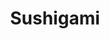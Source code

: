 ---
layout: place
title: "Sushigami"
permalink: /texas/houston/sushigami.html
stateAbbr: TX
stateName: Texas
cityName: Houston
place_id: ChIJkTCex27BQIYRsP3LQzDPRjY
photos:
  - name: >-
      places/ChIJkTCex27BQIYRsP3LQzDPRjY/photos/AeeoHcK3JRl9pPQk9SMJBUY0F71YfwuHUBh--QsXpqSNGCEQHI30JvGoM3fI_Lk-hRJlMZe9Ps0PjHPr0Sy6A3YawBnzlAiP5DamoZ408Wofdtf5W_pzuMjEkOLL9BcQr9rLjRh6a3wnRQmvUEX66uJTFq6HUFx-H2ILwmebFEqM_asNnTCRQ381QIg8jsHYnnRueSYSavJPnVx2TkpOv0GIjIMe-bHmfTj169VlAsSyPtFEcWONivxsB7eJ53KzR74o-lxxsJZI1y6D4ZyEGc8hlwn3uY65tYMmnkxvRI-rMlnXdxlFkbCS-AtiRvY9YKhVKFrgkdmzk3oCFRXDMa0pafy96Ibdn6FGAFLqQGWOhbY2WfKGh6u5sMdaTkdtyHtzBsbeoWoQdwh4YxV3Sx3p2puQ4wa_xWj4Q3B3M5JI_MimNN4h
    widthPx: 3264
    heightPx: 2448
    authorAttributions:
      - displayName: news chang
        uri: https://maps.google.com/maps/contrib/109390496661626642800
        photoUri: >-
          https://lh3.googleusercontent.com/a-/ALV-UjWzIFtmEYR2zPmIq2TNyf0YnSAQnohgBHsMFRj2PPPgLmGEyvLj=s100-p-k-no-mo
    flagContentUri: >-
      https://www.google.com/local/imagery/report/?cb_client=maps_api_places.places_api&image_key=!1e10!2sCIHM0ogKEICAgIC6iPzs0QE&hl=en-US
    googleMapsUri: >-
      https://www.google.com/maps/place//data=!3m4!1e2!3m2!1sCIHM0ogKEICAgIC6iPzs0QE!2e10!4m2!3m1!1s0x8640c16ec79e3091:0x3646cf3043cbfdb0
  - name: >-
      places/ChIJkTCex27BQIYRsP3LQzDPRjY/photos/AeeoHcKFZEpeUJa0rdq_h3cL3aNesZZkkZ5QnPw97CKCwIh9NtWrXOUyGG8FP8FkYkOT8q5YIIDS7Fd1V1VrQf8q2RlJp6zYyYluLpGa5-V9_7IvXKcLlsNTL8Fyv6Hn67AVERV6flcOb_bY5rj1yLpV_AhrkJlbmXJO8cVsscItVNJhHLaBxpLKh8XkqwqWU3uqKDnkT61u5xqFRlC_gSFen0oxeJaqgEJ5_pd8LNw51GzTWXIt4hQj5cRrTjWz243ZDIoKryjEZ_0OVj2SqrDDHK4Ioyp9TPofSfHATB1OjTEfFCLHDG8xRKklxQcnmoen19LeWphEnNgs2tZp2w1b6hm85f0yAVS06XHnk-G0t5aprBS4MKrXmP4FFdt3MNDParZQl-jRYobn9SR816KC9XUXhhrW4xoXUCW70aXBmxk
    widthPx: 4032
    heightPx: 3024
    authorAttributions:
      - displayName: Digvijay Chintawar
        uri: https://maps.google.com/maps/contrib/107176921626504024659
        photoUri: >-
          https://lh3.googleusercontent.com/a/ACg8ocIMidu7TFCnS-_RbWEtH4uwyzfxx2qYMaF2OK0F-PlzZMcSL4xW=s100-p-k-no-mo
    flagContentUri: >-
      https://www.google.com/local/imagery/report/?cb_client=maps_api_places.places_api&image_key=!1e10!2sCIHM0ogKEICAgICcgeqOZA&hl=en-US
    googleMapsUri: >-
      https://www.google.com/maps/place//data=!3m4!1e2!3m2!1sCIHM0ogKEICAgICcgeqOZA!2e10!4m2!3m1!1s0x8640c16ec79e3091:0x3646cf3043cbfdb0
  - name: >-
      places/ChIJkTCex27BQIYRsP3LQzDPRjY/photos/AeeoHcK4KNMt95x3tYuO8J5rD689LCCbTrUeFwPrPM5TS2aMCU_TNFcrUNcO-dN4om8t_MROg9_QSopDzxHQcFRmz3AoPoSqz62q21abfZruuwINNQMNDuM98JMq1y34LKZxOd4kSJiw0Jc_7ATHeMiQIGVY2iYjpYzuQZn2iENrCLzpBRDElXtwd1HiU-HxgGR0Im7IUV71D6rT8YrfVkiLjfPabUKFgQSmQXqbmJlNrPuAerJDhCQCnxx2YSsVF5imt13N29YvQYlwLdhU9tWDyhZxCBgHCW7Wr1jLExSY5SaTtLL_Z9CDxO0CUJDqpk-XVpx6E2Ch5FGR7U9oHiXumDCfNqkcXos2TOjF7uUYoVLo-QNzM9fp17n3N6w3M1NgXfuc8Amcrphr350Y06mZ6lPrJKJZjxVMroRic3mvYkE
    widthPx: 3000
    heightPx: 4000
    authorAttributions:
      - displayName: Jorge H.
        uri: https://maps.google.com/maps/contrib/111991981391021486166
        photoUri: >-
          https://lh3.googleusercontent.com/a-/ALV-UjVX8Qb5bkse7RBpAgaM9FtgKk5KnbtRuvSScDPGBtsUlOjfTeg2=s100-p-k-no-mo
    flagContentUri: >-
      https://www.google.com/local/imagery/report/?cb_client=maps_api_places.places_api&image_key=!1e10!2sCIHM0ogKEICAgIDxzuzEKA&hl=en-US
    googleMapsUri: >-
      https://www.google.com/maps/place//data=!3m4!1e2!3m2!1sCIHM0ogKEICAgIDxzuzEKA!2e10!4m2!3m1!1s0x8640c16ec79e3091:0x3646cf3043cbfdb0
  - name: >-
      places/ChIJkTCex27BQIYRsP3LQzDPRjY/photos/AeeoHcLiHNhEvczrWV3-I2LN0Qm_1FSESQPGtv9_j_L_MHhZDC6GvOwgMeZFfXJ5NWt2riD_l6y3U2axq5cMNg4oTBAMV4VEw-OXgHt9SBgl-GW6aSVfGh50KQpIMU75L7D9Nd4uucyGVCemjbHxwxIIs_Sl3_jWmUAk579M9ptCVEjJL7jAojILxkeFLzTdnkO6Q39h085ImPEb2kIt23G8wTqMD3I8P20h5ZVBWdZNKoxyWNAsLk6SxSWuYok6uJn2HlU_XuKhZb5X-heo_iCzwQXZntGXJjfjhQvh0nmJSS51L4LZWfla6sKalvcrLxQ1_tG_WGj58zdWwRe5HJCSRnlM6hhbt-l15BrNnOs0wOO4WN2bOOZC45lUBcTio6BXHgdOV-PxswOnZvLR5MP0QUpeu3B8BpZmjrvmxp9DowbaLkqY
    widthPx: 4000
    heightPx: 3000
    authorAttributions:
      - displayName: Jorge H.
        uri: https://maps.google.com/maps/contrib/111991981391021486166
        photoUri: >-
          https://lh3.googleusercontent.com/a-/ALV-UjVX8Qb5bkse7RBpAgaM9FtgKk5KnbtRuvSScDPGBtsUlOjfTeg2=s100-p-k-no-mo
    flagContentUri: >-
      https://www.google.com/local/imagery/report/?cb_client=maps_api_places.places_api&image_key=!1e10!2sCIHM0ogKEICAgIDxzuzE6AE&hl=en-US
    googleMapsUri: >-
      https://www.google.com/maps/place//data=!3m4!1e2!3m2!1sCIHM0ogKEICAgIDxzuzE6AE!2e10!4m2!3m1!1s0x8640c16ec79e3091:0x3646cf3043cbfdb0
  - name: >-
      places/ChIJkTCex27BQIYRsP3LQzDPRjY/photos/AeeoHcL205Yh8hR4dLpCs4laHpsrnAlbyrmct5ZkxCscygpK1Dcx4mQzk1JZGfZq40ERPE_QpMGTFQOWWJ4E_F_N89ju4mZhCJNX-5jJruiFUqpNzrtKnZgWA3zwY0LScmFDRHQe1AwTyEjZ9md9luilOfchrFHpHOa97IZpbmuAl8LiS7eb6kc01sNu5BtZdpe51HrspLKjI48xCz3GpH3QRBEa-kO_TuDpil_TAuyibpeJap4pkHqZKI0bOt6o0d5mvnugjbl2nUSuika4iX3F7BaQG1x21-MiyK-z1ONHkbYPN3JEvzMrQCe8Mg44QfwI8iiM2rlnoqwaZj7T24Tmt2yC-FCSxesvWnUt7JDx1Gx5PTbjhX__FLzOTNCezB7BCk5-Ob5DQDWSMLyTDM8XVeb_8cNKw0wpAhu_M4L527_7lPrC
    widthPx: 4800
    heightPx: 3600
    authorAttributions:
      - displayName: Jordan L
        uri: https://maps.google.com/maps/contrib/112433533391076952141
        photoUri: >-
          https://lh3.googleusercontent.com/a-/ALV-UjWTC2qr4vm-hnFzWgrwv2puUp6bZ3tq92HAVFs696PzOwYZWvF1SA=s100-p-k-no-mo
    flagContentUri: >-
      https://www.google.com/local/imagery/report/?cb_client=maps_api_places.places_api&image_key=!1e10!2sCIHM0ogKEICAgICDq7f8igE&hl=en-US
    googleMapsUri: >-
      https://www.google.com/maps/place//data=!3m4!1e2!3m2!1sCIHM0ogKEICAgICDq7f8igE!2e10!4m2!3m1!1s0x8640c16ec79e3091:0x3646cf3043cbfdb0
  - name: >-
      places/ChIJkTCex27BQIYRsP3LQzDPRjY/photos/AeeoHcKi6726JvZlcKenwr3_C5Y9ys_Z-AqpoJQshoCBveoMbKvSJvTLjr6roZhwZhV0nu3FwdnV0DtUQfv-9mpCQleKWkWZUfRFK4Z-61woHibUL3Vqo4kuVlZmLMskWs3dtKTi3uFzHnDc5Y1cSqrHqCzJI6yR9-eGkJW869iitLZzrVh-xrmK70BAuxm2Vutisk3i7bh83km8TGRWzC7r8-8ETvh5ZO-7gjeZri3h6cOxx8GSMQ9gbgpJA5d1jLHUXlBGPgVzZ_-TBnV5MafO1J_ends6DAEYQMagtB0JwAHrD7GPZxu9e3Zz77PZmh8spBzTH-Wr5AD-v2ZMfMW2StgrZq9D9jR_seaee3FMZLZFML4XfZt3w4-l4mW8ShYdYwoVE5n7JSeF_K3swgEm4V63G4lRNRJadKC2v15v0ujKzQ
    widthPx: 3024
    heightPx: 4032
    authorAttributions:
      - displayName: Talha Iftikhar
        uri: https://maps.google.com/maps/contrib/108275709283225909037
        photoUri: >-
          https://lh3.googleusercontent.com/a-/ALV-UjX6nsZSehtocFV846SHTMxBM4Ob6gCRi2I3NNNUvz2VwToPRyf6uQ=s100-p-k-no-mo
    flagContentUri: >-
      https://www.google.com/local/imagery/report/?cb_client=maps_api_places.places_api&image_key=!1e10!2sCIHM0ogKEICAgID-suqZcQ&hl=en-US
    googleMapsUri: >-
      https://www.google.com/maps/place//data=!3m4!1e2!3m2!1sCIHM0ogKEICAgID-suqZcQ!2e10!4m2!3m1!1s0x8640c16ec79e3091:0x3646cf3043cbfdb0
  - name: >-
      places/ChIJkTCex27BQIYRsP3LQzDPRjY/photos/AeeoHcJDP1ozfuGmPFi0y1qSNomGj_k_PUjUXnp5ks4skalmRG35mV0mQ2L1riKm7t5_tmcUz0RPsJtCQNUF7d4eh7eCvJaUa7t7meW_JvPRV0x-m1XV_BDfcPlJQ-KJIaExH8x2QAjayN14tfHeOVdl6x8xqhYMgMOIXdLLO1trPpeCd5i6fXNiCvsYRUPBU_UrLmH09g_MI-k_wB0Mn3YUpwX9NwVqS5-H_ADgCXlXFeJkofXy6qOk_Nd7tUmF0-zcaC7Sp_XUxp2GXl9ZoQYdZ3Qun0xb_fvMZL2UebozuGSuqmG2-jDajBU7CpUoCHN7bh2cBV__dZoP5CQCieNj0RabJ5Wyp6vTACHyiMVVmNUnD3bbNtQ1X4nCLpHmMy7ka0xIuWSHlF77kK6CcsM5Gt_l1gaTzLRt9KcrNKAWa1hY7A
    widthPx: 3600
    heightPx: 4800
    authorAttributions:
      - displayName: MARIA TRINIDAD Chavez
        uri: https://maps.google.com/maps/contrib/115609395735831419094
        photoUri: >-
          https://lh3.googleusercontent.com/a/ACg8ocKOnO9KVw0Nv1dN3TDto59LZtGYXbZ5y3ajirGpAcObQEks=s100-p-k-no-mo
    flagContentUri: >-
      https://www.google.com/local/imagery/report/?cb_client=maps_api_places.places_api&image_key=!1e10!2sCIHM0ogKEICAgIDHzeSCFg&hl=en-US
    googleMapsUri: >-
      https://www.google.com/maps/place//data=!3m4!1e2!3m2!1sCIHM0ogKEICAgIDHzeSCFg!2e10!4m2!3m1!1s0x8640c16ec79e3091:0x3646cf3043cbfdb0
  - name: >-
      places/ChIJkTCex27BQIYRsP3LQzDPRjY/photos/AeeoHcJfdMH10RONYv0HU1BM7GLJxNj3emVHz1SKSTw1DUkcIrCPKkVj2yvibCAdXsbZn4FX9vlfTyWozRiooHpx_5RtLkNf41YobjudoRe_y2sMOpGS8RAmmwORN56D6SSguX6zqrDiD194Cfuk7YGzEcgbe6D0n_WQBVtM9E7J1_EAGkwQ5pSrDRdroVQZJ1FLaY2KG-XZVjX993_f8PjTv524l0R5pP8Z3tGXlvo--smUJq_K95hkhfCRhUJE0ZrNLzg6817TTOjmb-aVT2lcuX0AE10mEP3lfIhxGQzlUGQQKrc1vwQdNdMAAahctWoP7m-g1-WqCaEmkC1OWAso4PqLq_QGGMpBhEVC8l0TcszJ6-ZFo4wbIIhStI8s11nwhwYWwENz1BM4Dn32NaQ9rNnMce_ILP0CXkrm7g7FgeY
    widthPx: 4080
    heightPx: 3072
    authorAttributions:
      - displayName: Shirley Hou
        uri: https://maps.google.com/maps/contrib/105377507961954977481
        photoUri: >-
          https://lh3.googleusercontent.com/a-/ALV-UjWFmoCM0hIa6SiFnLisvm3da4TIFelGUI20HLcb6QwvagdlftaoVQ=s100-p-k-no-mo
    flagContentUri: >-
      https://www.google.com/local/imagery/report/?cb_client=maps_api_places.places_api&image_key=!1e10!2sCIHM0ogKEICAgICeu46_Lw&hl=en-US
    googleMapsUri: >-
      https://www.google.com/maps/place//data=!3m4!1e2!3m2!1sCIHM0ogKEICAgICeu46_Lw!2e10!4m2!3m1!1s0x8640c16ec79e3091:0x3646cf3043cbfdb0
  - name: >-
      places/ChIJkTCex27BQIYRsP3LQzDPRjY/photos/AeeoHcKAaZQmYVUk09yh4JGl5O_BGhrohQLElvvnIDh2AmGHI3NkYQ5VOdsDiN9bi-ZJCRgE5TFctIaqy9jAMazCFSMGXTn6yX2gklYqjmDMF3CxDpJ9nE1sZ7H_Tpgm8iiGkWiDmG8_31LH275WGkaRsxh2kTTQp0Oka-Vu9gIvfdG89F2y0Q8fv-4p9r-GEyBRqRJ34P7idwO87bjn-C0O0332VO3zlaz87o9wqOzL4hX0e6c0DYMMzPTC5BCOZvp6G6S1gxZj1S8XKUo4yf4WB3DDgYschyS7GsnEM8v8oJw1H31h0Ae308yevhGrIOJwBNiqZ2Rw1T21XCrf43VaJqnV4bro5zFCTh9YunqcnAAbEJPPlrsGxKRVEr2_0hGIUjHE4qxlZYcVUbkaxAoLVktB73nxOVqWU4FZ695m7STLyYg
    widthPx: 3024
    heightPx: 4032
    authorAttributions:
      - displayName: Jm Roofing
        uri: https://maps.google.com/maps/contrib/118212571713269773873
        photoUri: >-
          https://lh3.googleusercontent.com/a/ACg8ocKksmChWro7zaku_6Zym3uynYn6KXLfkOUZU983A3F808dhtA=s100-p-k-no-mo
    flagContentUri: >-
      https://www.google.com/local/imagery/report/?cb_client=maps_api_places.places_api&image_key=!1e10!2sCIHM0ogKEICAgID2vfOajQE&hl=en-US
    googleMapsUri: >-
      https://www.google.com/maps/place//data=!3m4!1e2!3m2!1sCIHM0ogKEICAgID2vfOajQE!2e10!4m2!3m1!1s0x8640c16ec79e3091:0x3646cf3043cbfdb0
  - name: >-
      places/ChIJkTCex27BQIYRsP3LQzDPRjY/photos/AeeoHcI8avVnJmibhdKjcGTueHqVNn8SmhbyMmrMq9VMablhsjqYJ54zkcwmrfLVmFOTt_Pw348vNFrcI-xJJ5szXXbiZKzBiH40CstkCtht92J9s5GPRCgRjJ2kMXzmVl5pWsCz7hNuL7afLeEmXfePAs74rqEtKNGjC7P8lE5uN3Qc6VZJjhF1VikLONZzRI__tHdSghFrHyY75Dxz9RTKPSeb1sbEdL03OqnC9nK9VUjsZX3QCZUiw3wr0H9EodNMGuyoyRhudmrTpfqR_UJlsRbv-ympOPboZ3rMEuNUbj-mB6195zytIfPMgG06_bk0udIYCrLiHvKdvQzsAj80-6tNgqqwNHbhTWzv9vU3u_N0Wqd--cK_4LuQTbF7eYkQHvJNxoh0KBBtNpxBAOg6ru7UnKBYWUt7-DuJtFqSR1MRcUo-
    widthPx: 4000
    heightPx: 3000
    authorAttributions:
      - displayName: Gwen Ng
        uri: https://maps.google.com/maps/contrib/108777364609795108736
        photoUri: >-
          https://lh3.googleusercontent.com/a-/ALV-UjUWYR_--YTRuez82ROT_Ej0_yFNORotimRH6nU2grVPsAnV6_yd0Q=s100-p-k-no-mo
    flagContentUri: >-
      https://www.google.com/local/imagery/report/?cb_client=maps_api_places.places_api&image_key=!1e10!2sCIHM0ogKEICAgICayYzvjgE&hl=en-US
    googleMapsUri: >-
      https://www.google.com/maps/place//data=!3m4!1e2!3m2!1sCIHM0ogKEICAgICayYzvjgE!2e10!4m2!3m1!1s0x8640c16ec79e3091:0x3646cf3043cbfdb0
address: A14590, 5015 Westheimer Rd, Houston, TX 77056, USA
street: A14590, 5015 Westheimer Rd
city: Houston
state: TX
zip: '77056'
country: USA
neighborhood: Westside
latitude: '29.739273'
longitude: '-95.463074'
accessibility_options:
  wheelchairAccessibleParking: true
  wheelchairAccessibleEntrance: true
  wheelchairAccessibleRestroom: true
  wheelchairAccessibleSeating: true
business_status: OPERATIONAL
name: Sushigami
google_maps_links:
  directionsUri: >-
    https://www.google.com/maps/dir//''/data=!4m7!4m6!1m1!4e2!1m2!1m1!1s0x8640c16ec79e3091:0x3646cf3043cbfdb0!3e0
  placeUri: https://maps.google.com/?cid=3911041132620676528
  writeAReviewUri: >-
    https://www.google.com/maps/place//data=!4m3!3m2!1s0x8640c16ec79e3091:0x3646cf3043cbfdb0!12e1
  reviewsUri: >-
    https://www.google.com/maps/place//data=!4m4!3m3!1s0x8640c16ec79e3091:0x3646cf3043cbfdb0!9m1!1b1
  photosUri: >-
    https://www.google.com/maps/place//data=!4m3!3m2!1s0x8640c16ec79e3091:0x3646cf3043cbfdb0!10e5
primary_type: Sushi Restaurant
opening_hours:
  regular: null
  current: null
secondary_opening_hours:
  regular:
    weekdayDescriptions: null
    type: null
  current:
    weekdayDescriptions: null
    type: null
phone: (346) 980-5454
price_level: null
price_range: null
rating: '3.8'
rating_count: 413
website: http://sushigamigalleria.com/
description: null
reviews: null
parking_options: null
payment_options: null
allow_dogs: null
curbside_pickup: null
delivery: null
dine_in: null
good_for_children: null
good_for_groups: null
good_for_sports: null
live_music: null
menu_for_children: null
outdoor_seating: null
reservable: null
restroom: null
serves_beer: null
serves_breakfast: null
serves_brunch: null
serves_cocktails: null
serves_coffee: null
serves_dinner: null
serves_dessert: null
serves_lunch: null
serves_vegetarian_food: null
serves_wine: null
takeout: null

---